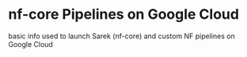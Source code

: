 # nf-core Pipelines on Google Cloud

basic info used to launch Sarek (nf-core) and custom NF pipelines on Google Cloud
